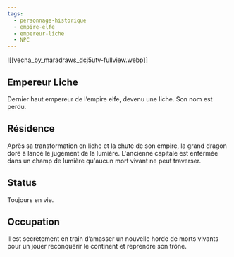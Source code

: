```yaml
---
tags:
  - personnage-historique
  - empire-elfe
  - empereur-liche
  - NPC
---
```


![[vecna_by_maradraws_dcj5utv-fullview.webp]]
## Empereur Liche

Dernier haut empereur de l’empire elfe, devenu une liche. Son nom est perdu.


## Résidence

Après sa transformation en liche et la chute de son empire, la grand dragon doré à lancé le jugement de la lumière. L'ancienne capitale est enfermée dans un champ de lumière qu'aucun mort vivant ne peut traverser.

## Status

Toujours en vie.
## Occupation
Il est secrètement en train d’amasser un nouvelle horde de morts vivants pour un jouer reconquérir le continent et reprendre son trône.